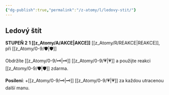 ```yaml
---
{"dg-publish":true,"permalink":"/z-atomy/l/ledovy-stit/"}
---
```


## Ledový štít
**STUPEŇ 2**
**1 [[z_Atomy/A/AKCE\|AKCE]]**
[[z_Atomy/R/REAKCE\|REAKCE]], při [[z_Atomy/0-9/🛡️\|🛡️]]

Obdržíte [[z_Atomy/0-9/🗝\|🗝]] [[z_Atomy/0-9/💗\|💗]] a použijte reakci [[z_Atomy/0-9/🛡️\|🛡️]] zdarma.

**Posílení**: +[[z_Atomy/0-9/🗝\|🗝]] [[z_Atomy/0-9/💗\|💗]] za každou utracenou další manu.